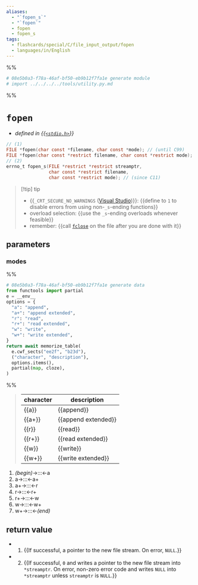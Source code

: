 ```yaml
---
aliases:
  - "`fopen_s`"
  - "`fopen`"
  - fopen
  - fopen_s
tags:
  - flashcards/special/C/file_input_output/fopen
  - languages/in/English
---
```


%%
```Python
# 08e5b0a3-f78a-46af-bf50-eb9b12f7fa1e generate module
# import ../../../../tools/utility.py.md
```
%%

# `fopen`

- _defined in {{[`<stdio.h>`](../../../general/C%20file%20input_output.md)}}_

```C
// (1)
FILE *fopen(char const *filename, char const *mode); // (until C99)
FILE *fopen(char const *restrict filename, char const *restrict mode); // (since C99)
// (2)
errno_t fopen_s(FILE *restrict *restrict streamptr,
                char const *restrict filename,
                char const *restrict mode); // (since C11)
```

> [!tip] tip
>
> - {{`_CRT_SECURE_NO_WARNINGS` ([Visual Studio](Visual%20Studio.md))}}: {{define to `1` to disable errors from using non-`_s`-ending functions}}
> - overload selection: {{use the `_s`-ending overloads whenever feasible}}
> - remember: {{call [`fclose`](fclose.md) on the file after you are done with it}}

## parameters

### modes

%%
```Python
# 08e5b0a3-f78a-46af-bf50-eb9b12f7fa1e generate data
from functools import partial
e = __env__
options = {
  "a": "append",
  "a+": "append extended",
  "r": "read",
  "r+": "read extended",
  "w": "write",
  "w+": "write extended",
}
return await memorize_table(
  e.cwf_sects("ee2f", "b23d"),
  ("character", "description"),
  options.items(),
  partial(map, cloze),
)
```
%%

<!--08e5b0a3-f78a-46af-bf50-eb9b12f7fa1e generate section="ee2f"--><!-- The following content is generated at 2023-08-25T12:57:43.306675+08:00. Any edits will be overridden! -->

> | character | description |
> |-|-|
> | {{a}} | {{append}} |
> | {{a+}} | {{append extended}} |
> | {{r}} | {{read}} |
> | {{r+}} | {{read extended}} |
> | {{w}} | {{write}} |
> | {{w+}} | {{write extended}} |

<!--/08e5b0a3-f78a-46af-bf50-eb9b12f7fa1e-->

<!--08e5b0a3-f78a-46af-bf50-eb9b12f7fa1e generate section="b23d"--><!-- The following content is generated at 2023-08-25T12:57:45.196310+08:00. Any edits will be overridden! -->

1. _(begin)_→:::←a
2. a→:::←a+
3. a+→:::←r
4. r→:::←r+
5. r+→:::←w
6. w→:::←w+
7. w+→:::←_(end)_

<!--/08e5b0a3-f78a-46af-bf50-eb9b12f7fa1e-->

## return value

- 1) {{If successful, a pointer to the new file stream. On error, `NULL`.}}
- 2) {{If successful, `0` and writes a pointer to the new file stream into `*streamptr`. On error, non-zero error code and writes `NULL` into `*streamptr` unless `streamptr` is `NULL`.}}
